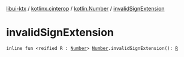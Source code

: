 [libui-ktx](../../index.md) / [kotlinx.cinterop](../index.md) / [kotlin.Number](index.md) / [invalidSignExtension](./invalid-sign-extension.md)

# invalidSignExtension

`inline fun <reified R : `[`Number`](https://kotlinlang.org/api/latest/jvm/stdlib/kotlin/-number/index.html)`> `[`Number`](https://kotlinlang.org/api/latest/jvm/stdlib/kotlin/-number/index.html)`.invalidSignExtension(): `[`R`](invalid-sign-extension.md#R)